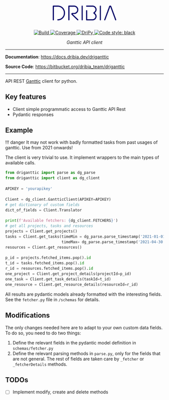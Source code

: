 <p style="text-align: center; padding-bottom: 1rem;">
    <a href="https://docs.dribia.dev">
        <img 
            src="img/logo_dribia_blau_cropped.png" 
            alt="driganttic" 
            style="display: block; margin-left: auto; margin-right: auto; width: 40%;"
        >
    </a>
</p>

<p style="text-align: center">
    <a href="https://bitbucket.org/dribia_team/driganttic/addon/pipelines/home" target="_blank">
        <img src="https://bitbucket.org/dribia_team/badges/downloads/status_driganttic.svg" alt="Build">
    </a>
    <a href="https://bitbucket.org/dribia_team/driganttic/addon/pipelines/home" target="_blank">
        <img src="https://bitbucket.org/dribia_team/badges/downloads/coverage_driganttic.svg" alt="Coverage">
    </a>
    <a href="https://dripy.dribia.dev/packages/" target="_blank">
        <img src="https://bitbucket.org/dribia_team/badges/downloads/version_driganttic.svg" alt="DriPy">
    </a>
    <a href="https://github.com/psf/black" target="_blank">
        <img src="https://img.shields.io/badge/code%20style-black-000000.svg" alt="Code style: black">
    </a>
</p>

<p style="text-align: center;">
    <em>Ganttic API client</em>
</p>

---

**Documentation**: <a href="https://docs.dribia.dev/driganttic" target="_blank">https://docs.dribia.dev/driganttic</a>

**Source Code**: <a href="https://bitbucket.org/dribia_team/driganttic" target="_blank">
https://bitbucket.org/dribia_team/driganttic</a>

---

API REST [Ganttic](https://www.ganttic.com/helpdesk/api) client for python.

## Key features

* Client simple programmatic access to Ganttic API Rest
* Pydantic responses

## Example

!!! danger
    It may not work with badly formatted tasks from past usages of ganttic. Use from 2021 onwards!

The client is very trivial to use. It implement wrappers to the main types of available calls.
```python
from driganttic import parse as dg_parse
from driganttic import client as dg_client

APIKEY = 'yourapikey'

Client = dg_client.GantticClient(APIKEY=APIKEY)
# get dictionary of custom fields
dict_of_fields = Client.Translator

print(f'Available fetchers: {dg_client.FETCHERS}')
# get all projects, tasks and resources
projects = Client.get_projects()
tasks = Client.get_tasks(timeMin = dg_parse.parse_timestamp('2021-01-01'),
                         timeMax= dg_parse.parse_timestamp('2021-04-30'))
resources = Client.get_resources()

p_id = projects.fetched_items.pop().id
t_id = tasks.fetched_items.pop().id
r_id = resources.fetched_items.pop().id
one_project = Client.get_project_details(projectId=p_id)
one_task = Client.get_task_details(taskId=t_id)
one_resource = Client.get_resource_details(resourceId=r_id)
```
All results are pydantic models already formatted with the interesting fields.
See the `fetcher.py` file in `/schemas` for details.

## Modifications

The only changes needed here are to adapt to your own custom data fields.
To do so, you need to do two things:

1. Define the relevant fields in the pydantic model definition in `schemas/fetcher.py`
2. Define the relevant parsing methods in `parse.py`, only for the fields that are not general. The rest of fields are taken care by `_fetcher` or `_fetcherDetails` methods.


## TODOs

- [ ] Implement modify, create and delete methods
